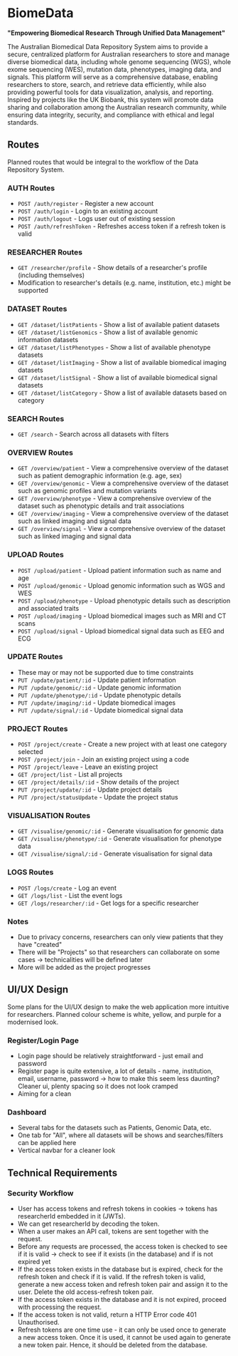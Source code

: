 # BiomeData

**"Empowering Biomedical Research Through Unified Data Management"**

The Australian Biomedical Data Repository System aims to provide a secure, centralized platform for Australian researchers to store and manage diverse biomedical data, including whole genome sequencing (WGS), whole exome sequencing (WES), mutation data, phenotypes, imaging data, and signals. This platform will serve as a comprehensive database, enabling researchers to store, search, and retrieve data efficiently, while also providing powerful tools for data visualization, analysis, and reporting. Inspired by projects like the UK Biobank, this system will promote data sharing and collaboration among the Australian research community, while ensuring data integrity, security, and compliance with ethical and legal standards.

## Routes
Planned routes that would be integral to the workflow of the Data Repository System.

### AUTH Routes
- `POST /auth/register` - Register a new account
- `POST /auth/login` - Login to an existing account
- `POST /auth/logout` - Logs user out of existing session
- `POST /auth/refreshToken` - Refreshes access token if a refresh token is valid

### RESEARCHER Routes
- `GET /researcher/profile` - Show details of a researcher's profile (including themselves)
- Modification to researcher's details (e.g. name, institution, etc.) might be supported

### DATASET Routes
- `GET /dataset/listPatients` - Show a list of available patient datasets
- `GET /dataset/listGenomics` - Show a list of available genomic information datasets
- `GET /dataset/listPhenotypes` - Show a list of available phenotype datasets
- `GET /dataset/listImaging` - Show a list of available biomedical imaging datasets
- `GET /dataset/listSignal` - Show a list of available biomedical signal datasets
- `GET /dataset/listCategory` - Show a list of available datasets based on category

### SEARCH Routes
- `GET /search` - Search across all datasets with filters

### OVERVIEW Routes
- `GET /overview/patient` - View a comprehensive overview of the dataset such as patient demographic information (e.g. age, sex)
- `GET /overview/genomic` - View a comprehensive overview of the dataset such as genomic profiles and mutation variants
- `GET /overview/phenotype` - View a comprehensive overview of the dataset such as phenotypic details and trait associations
- `GET /overview/imaging` - View a comprehensive overview of the dataset such as linked imaging and signal data
- `GET /overview/signal` - View a comprehensive overview of the dataset such as linked imaging and signal data

### UPLOAD Routes
- `POST /upload/patient` - Upload patient information such as name and age
- `POST /upload/genomic` - Upload genomic information such as WGS and WES
- `POST /upload/phenotype` - Upload phenotypic details such as description and associated traits
- `POST /upload/imaging` - Upload biomedical images such as MRI and CT scans
- `POST /upload/signal` - Upload biomedical signal data such as EEG and ECG

### UPDATE Routes
- These may or may not be supported due to time constraints
- `PUT /update/patient/:id` - Update patient information
- `PUT /update/genomic/:id` - Update genomic information
- `PUT /update/phenotype/:id` - Update phenotypic details
- `PUT /update/imaging/:id` - Update biomedical images
- `PUT /update/signal/:id` - Update biomedical signal data

### PROJECT Routes
- `POST /project/create` - Create a new project with at least one category selected
- `POST /project/join` - Join an existing project using a code
- `POST /project/leave` - Leave an existing project
- `GET /project/list` - List all projects
- `GET /project/details/:id` - Show details of the project
- `PUT /project/update/:id` - Update project details
- `PUT /project/statusUpdate` - Update the project status

### VISUALISATION Routes
- `GET /visualise/genomic/:id` - Generate visualisation for genomic data
- `GET /visualise/phenotype/:id` - Generate visualisation for phenotype data
- `GET /visualise/signal/:id` - Generate visualisation for signal data

### LOGS Routes
- `POST /logs/create` - Log an event
- `GET /logs/list` - List the event logs
- `GET /logs/researcher/:id` - Get logs for a specific researcher

### Notes
- Due to privacy concerns, researchers can only view patients that they have "created"
- There will be "Projects" so that researchers can collaborate on some cases -> technicalities will be defined later
- More will be added as the project progresses

## UI/UX Design
Some plans for the UI/UX design to make the web application more intuitive for researchers. Planned colour scheme is white, yellow, and purple for a modernised look.

### Register/Login Page
- Login page should be relatively straightforward - just email and password
- Register page is quite extensive, a lot of details - name, institution, email, username, password -> how to make this seem less daunting? Cleaner ui, plenty spacing so it does not look cramped
- Aiming for a clean

### Dashboard
- Several tabs for the datasets such as Patients, Genomic Data, etc.
- One tab for "All", where all datasets will be shows and searches/filters can be applied here
- Vertical navbar for a cleaner look

## Technical Requirements

### Security Workflow
- User has access tokens and refresh tokens in cookies -> tokens has researcherId embedded in it (JWTs).
- We can get researcherId by decoding the token.
- When a user makes an API call, tokens are sent together with the request.
- Before any requests are processed, the access token is checked to see if it is valid -> check to see if it exists (in the database) and if is not expired yet
- If the access token exists in the database but is expired, check for the refresh token and check if it is valid. If the refresh token is valid, generate a new access token and refresh token pair and assign it to the user. Delete the old access-refresh token pair.
- If the access token exists in the database and it is not expired, proceed with processing the request.
- If the access token is not valid, return a HTTP Error code 401 Unauthorised.
- Refresh tokens are one time use - it can only be used once to generate a new access token. Once it is used, it cannot be used again to generate a new token pair. Hence, it should be deleted from the database.